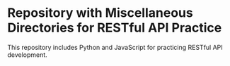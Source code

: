 # Repository with Miscellaneous Directories for RESTful API Practice
This repository includes Python and JavaScript for practicing RESTful API development.
